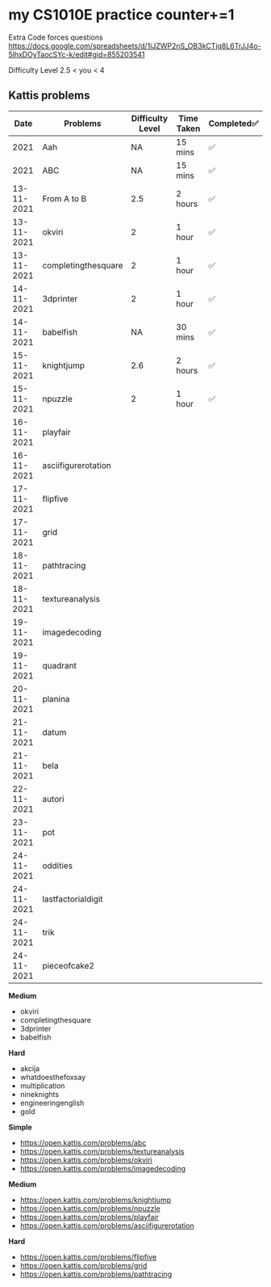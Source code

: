 # my CS1010E practice counter+=1

Extra Code forces questions
https://docs.google.com/spreadsheets/d/1iJZWP2nS_OB3kCTjq8L6TrJJ4o-5lhxDOyTaocSYc-k/edit#gid=855203541


Difficulty Level 2.5 < you < 4
## Kattis problems 

| Date       | Problems            | Difficulty Level | Time Taken | Completed✅ |
| ---------- | ------------------- | ---------------- | ---------- | ---------- |
| 2021       | Aah                 | NA               | 15 mins    | ✅          |
| 2021       | ABC                 | NA               | 15 mins    | ✅          |
| 13-11-2021 | From A to B         | 2.5              | 2 hours    | ✅          |
| 13-11-2021 | okviri              | 2                | 1 hour     | ✅          |
| 13-11-2021 | completingthesquare | 2                | 1 hour     | ✅          |
| 14-11-2021 | 3dprinter           | 2                | 1 hour     | ✅          |
| 14-11-2021 | babelfish           | NA               | 30 mins    | ✅          |
| 15-11-2021 | knightjump          | 2.6              | 2 hours    | ✅          |
| 15-11-2021 | npuzzle             | 2                | 1 hour     | ✅          |
| 16-11-2021 | playfair            |                  |            |            |
| 16-11-2021 | asciifigurerotation |                  |            |            |
| 17-11-2021 | flipfive            |                  |            |            |
| 17-11-2021 | grid                |                  |            |            |
| 18-11-2021 | pathtracing         |                  |            |            |
| 18-11-2021 | textureanalysis     |                  |            |            |
| 19-11-2021 | imagedecoding       |                  |            |            |
| 19-11-2021 | quadrant            |                  |            |            |
| 20-11-2021 | planina             |                  |            |            |
| 21-11-2021 | datum               |                  |            |            |
| 21-11-2021 | bela                |                  |            |            |
| 22-11-2021 | autori              |                  |            |            |
| 23-11-2021 | pot                 |                  |            |            |
| 24-11-2021 | oddities            |                  |            |            |
| 24-11-2021 | lastfactorialdigit  |                  |            |            |
| 24-11-2021 | trik                |                  |            |            |
| 24-11-2021 | pieceofcake2        |                  |            |            |


__Medium__

+ okviri
+ completingthesquare
+ 3dprinter
+ babelfish

__Hard__

+ akcija
+ whatdoesthefoxsay
+ multiplication
+ nineknights
+ engineeringenglish
+ gold


__Simple__

+ https://open.kattis.com/problems/abc
+ https://open.kattis.com/problems/textureanalysis
+ https://open.kattis.com/problems/okviri
+ https://open.kattis.com/problems/imagedecoding
  
__Medium__

+ https://open.kattis.com/problems/knightjump
+ https://open.kattis.com/problems/npuzzle
+ https://open.kattis.com/problems/playfair
+ https://open.kattis.com/problems/asciifigurerotation
  
__Hard__

+ https://open.kattis.com/problems/flipfive
+ https://open.kattis.com/problems/grid
+ https://open.kattis.com/problems/pathtracing




